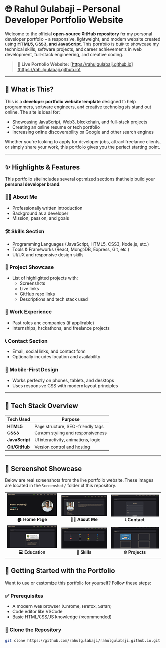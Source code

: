 # 🌐 Rahul Gulabaji – Personal Developer Portfolio Website

Welcome to the official **open-source GitHub repository** for my personal developer portfolio – a responsive, lightweight, and modern website created using **HTML5, CSS3, and JavaScript**. This portfolio is built to showcase my technical skills, software projects, and career achievements in web development, full-stack engineering, and creative coding.

> 📍 **Live Portfolio Website:** [https://rahulgulabaji.github.io](https://rahulgulabaji.github.io)

---

## 🔎 What is This?

This is a **developer portfolio website template** designed to help programmers, software engineers, and creative technologists stand out online. The site is ideal for:
- Showcasing JavaScript, Web3, blockchain, and full-stack projects
- Creating an online resume or tech portfolio
- Increasing online discoverability on Google and other search engines

Whether you're looking to apply for developer jobs, attract freelance clients, or simply share your work, this portfolio gives you the perfect starting point.

---

## ✨ Highlights & Features

This portfolio site includes several optimized sections that help build your **personal developer brand**:

### 🧑‍💻 About Me
- Professionally written introduction
- Background as a developer
- Mission, passion, and goals

### 🛠️ Skills Section
- Programming Languages (JavaScript, HTML5, CSS3, Node.js, etc.)
- Tools & Frameworks (React, MongoDB, Express, Git, etc.)
- UI/UX and responsive design skills

### 🚀 Project Showcase
- List of highlighted projects with:
  - Screenshots
  - Live links
  - GitHub repo links
  - Descriptions and tech stack used

### 💼 Work Experience
- Past roles and companies (if applicable)
- Internships, hackathons, and freelance projects

### 📞 Contact Section
- Email, social links, and contact form
- Optionally includes location and availability

### 📱 Mobile-First Design
- Works perfectly on phones, tablets, and desktops
- Uses responsive CSS with modern layout principles

---

## 🧰 Tech Stack Overview

| Tech Used     | Purpose                            |
|---------------|-------------------------------------|
| **HTML5**     | Page structure, SEO-friendly tags  |
| **CSS3**      | Custom styling and responsiveness  |
| **JavaScript**| UI interactivity, animations, logic |
| **Git/GitHub**| Version control and hosting        |

---

## 📸 Screenshot Showcase

Below are real screenshots from the live portfolio website. These images are located in the `Screenshot/` folder of this repository.

<div align="center">
  
  <table>
    <tr>
      <td align="center">
        <img src="Screenshot/Screenshot 2025-03-29 155155.png" alt="Home Page" width="250px"><br>
        <b>🏠 Home Page</b>
      </td>
      <td align="center">
        <img src="Screenshot/Screenshot 2025-03-29 155227.png" alt="About Section" width="250px"><br>
        <b>🧑‍💻 About Me</b>
      </td>
      <!-- <td align="center">
        <img src="Screenshot/Screenshot%202025-03-23%20191732.png" alt="Projects Section" width="250px"><br>
        <b>💼 Projects Section</b> -->
      </td>
      <td align="center">
        <img src="Screenshot/Screenshot 2025-03-29 155348.png" alt="Contact Section" width="250px"><br>
        <b>📞 Contact</b>
      </td>
    </tr>
    <tr>
      <td align="center">
        <img src="Screenshot/Screenshot 2025-03-29 155300.png" alt="Screenshot 5" width="250px"><br>
        <b>💻 Education</b>
      </td>
      <td align="center">
        <img src="Screenshot/Screenshot 2025-03-29 155316.png" alt="Screenshot 6" width="250px"><br>
        <b>🧩 Skills</b>
      </td>
      <td align="center">
        <img src="Screenshot/Screenshot 2025-04-06 154738.png" alt="Screenshot 7" width="250px"><br>
        <b>🌐 Projects</b>
      </td>
      <!-- <td align="center">
        <img src="Screenshot/WhatsApp%20Image%202025-03-23%20at%2019.24.36_2834065f.jpg" alt="Screenshot 8" width="250px"><br>
        <b>🧠 Extra View 4</b> -->
      <!-- </td> -->
    </tr>
  </table>
</div>


## 🚀 Getting Started with the Portfolio

Want to use or customize this portfolio for yourself? Follow these steps:

### ✅ Prerequisites
- A modern web browser (Chrome, Firefox, Safari)
- Code editor like VSCode
- Basic HTML/CSS/JS knowledge (recommended)

### 💾 Clone the Repository
```bash
git clone https://github.com/rahulgulabaji/rahulgulabaji.github.io.git
